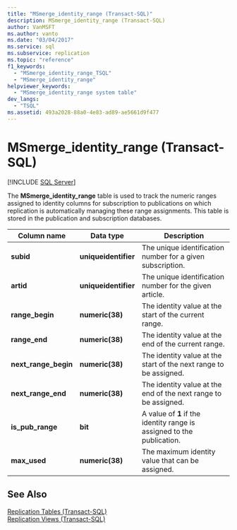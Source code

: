 ```yaml
---
title: "MSmerge_identity_range (Transact-SQL)"
description: MSmerge_identity_range (Transact-SQL)
author: VanMSFT
ms.author: vanto
ms.date: "03/04/2017"
ms.service: sql
ms.subservice: replication
ms.topic: "reference"
f1_keywords:
  - "MSmerge_identity_range_TSQL"
  - "MSmerge_identity_range"
helpviewer_keywords:
  - "MSmerge_identity_range system table"
dev_langs:
  - "TSQL"
ms.assetid: 493a2028-88a0-4e83-ad89-ae5661d9f477
---
```

# MSmerge_identity_range (Transact-SQL)
[!INCLUDE [SQL Server](../../includes/applies-to-version/sqlserver.md)]

  The **MSmerge_identity_range** table is used to track the numeric ranges assigned to identity columns for subscription to publications on which replication is automatically managing these range assignments. This table is stored in the publication and subscription databases.  
  
|Column name|Data type|Description|  
|-----------------|---------------|-----------------|  
|**subid**|**uniqueidentifier**|The unique identification number for a given subscription.|  
|**artid**|**uniqueidentifier**|The unique identification number for the given article.|  
|**range_begin**|**numeric(38)**|The identity value at the start of the current range.|  
|**range_end**|**numeric(38)**|The identity value at the end of the current range.|  
|**next_range_begin**|**numeric(38)**|The identity value at the start of the next range to be assigned.|  
|**next_range_end**|**numeric(38)**|The identity value at the end of the next range to be assigned.|  
|**is_pub_range**|**bit**|A value of **1** if the identity range is assigned to the publication.|  
|**max_used**|**numeric(38)**|The maximum identity value that can be assigned.|  
  
## See Also  
 [Replication Tables &#40;Transact-SQL&#41;](../../relational-databases/system-tables/replication-tables-transact-sql.md)   
 [Replication Views &#40;Transact-SQL&#41;](../../relational-databases/system-views/replication-views-transact-sql.md)  
  
  
